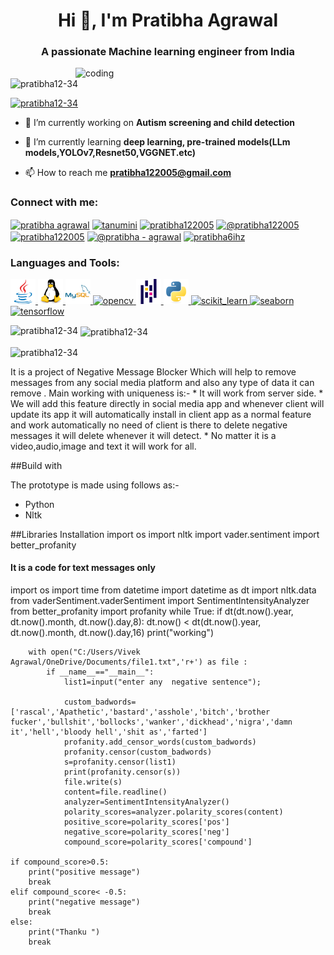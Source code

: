 <h1 align="center">Hi 👋, I'm Pratibha Agrawal</h1>
<h3 align="center">A passionate Machine learning engineer from India</h3>
<img align="right" alt="coding" width="400" src="![Uploading 212741999-016fddbd-617a-4448-8042-0ecf907aea25.gif…]()
">

<p align="left"> <img src="https://komarev.com/ghpvc/?username=pratibha12-34&label=Profile%20views&color=0e75b6&style=flat" alt="pratibha12-34" /> </p>

<p align="left"> <a href="https://github.com/ryo-ma/github-profile-trophy"><img src="https://github-profile-trophy.vercel.app/?username=pratibha12-34" alt="pratibha12-34" /></a> </p>

- 🔭 I’m currently working on **Autism screening and child detection**

- 🌱 I’m currently learning **deep learning, pre-trained models(LLm models,YOLOv7,Resnet50,VGGNET.etc)**

- 📫 How to reach me **pratibha122005@gmail.com**

<h3 align="left">Connect with me:</h3>
<p align="left">
<a href="https://linkedin.com/in/pratibha agrawal" target="blank"><img align="center" src="https://raw.githubusercontent.com/rahuldkjain/github-profile-readme-generator/master/src/images/icons/Social/linked-in-alt.svg" alt="pratibha agrawal" height="30" width="40" /></a>
<a href="https://kaggle.com/tanumini" target="blank"><img align="center" src="https://raw.githubusercontent.com/rahuldkjain/github-profile-readme-generator/master/src/images/icons/Social/kaggle.svg" alt="tanumini" height="30" width="40" /></a>
<a href="https://www.codechef.com/users/pratibha122005" target="blank"><img align="center" src="https://cdn.jsdelivr.net/npm/simple-icons@3.1.0/icons/codechef.svg" alt="pratibha122005" height="30" width="40" /></a>
<a href="https://www.hackerrank.com/@pratibha122005" target="blank"><img align="center" src="https://raw.githubusercontent.com/rahuldkjain/github-profile-readme-generator/master/src/images/icons/Social/hackerrank.svg" alt="@pratibha122005" height="30" width="40" /></a>
<a href="https://www.leetcode.com/pratibha122005" target="blank"><img align="center" src="https://raw.githubusercontent.com/rahuldkjain/github-profile-readme-generator/master/src/images/icons/Social/leet-code.svg" alt="pratibha122005" height="30" width="40" /></a>
<a href="https://www.hackerearth.com/@pratibha - agrawal" target="blank"><img align="center" src="https://raw.githubusercontent.com/rahuldkjain/github-profile-readme-generator/master/src/images/icons/Social/hackerearth.svg" alt="@pratibha - agrawal" height="30" width="40" /></a>
<a href="https://auth.geeksforgeeks.org/user/pratibha6ihz" target="blank"><img align="center" src="https://raw.githubusercontent.com/rahuldkjain/github-profile-readme-generator/master/src/images/icons/Social/geeks-for-geeks.svg" alt="pratibha6ihz" height="30" width="40" /></a>
</p>

<h3 align="left">Languages and Tools:</h3>
<p align="left"> <a href="https://www.java.com" target="_blank" rel="noreferrer"> <img src="https://raw.githubusercontent.com/devicons/devicon/master/icons/java/java-original.svg" alt="java" width="40" height="40"/> </a> <a href="https://www.linux.org/" target="_blank" rel="noreferrer"> <img src="https://raw.githubusercontent.com/devicons/devicon/master/icons/linux/linux-original.svg" alt="linux" width="40" height="40"/> </a> <a href="https://www.mysql.com/" target="_blank" rel="noreferrer"> <img src="https://raw.githubusercontent.com/devicons/devicon/master/icons/mysql/mysql-original-wordmark.svg" alt="mysql" width="40" height="40"/> </a> <a href="https://opencv.org/" target="_blank" rel="noreferrer"> <img src="https://www.vectorlogo.zone/logos/opencv/opencv-icon.svg" alt="opencv" width="40" height="40"/> </a> <a href="https://pandas.pydata.org/" target="_blank" rel="noreferrer"> <img src="https://raw.githubusercontent.com/devicons/devicon/2ae2a900d2f041da66e950e4d48052658d850630/icons/pandas/pandas-original.svg" alt="pandas" width="40" height="40"/> </a> <a href="https://www.python.org" target="_blank" rel="noreferrer"> <img src="https://raw.githubusercontent.com/devicons/devicon/master/icons/python/python-original.svg" alt="python" width="40" height="40"/> </a> <a href="https://scikit-learn.org/" target="_blank" rel="noreferrer"> <img src="https://upload.wikimedia.org/wikipedia/commons/0/05/Scikit_learn_logo_small.svg" alt="scikit_learn" width="40" height="40"/> </a> <a href="https://seaborn.pydata.org/" target="_blank" rel="noreferrer"> <img src="https://seaborn.pydata.org/_images/logo-mark-lightbg.svg" alt="seaborn" width="40" height="40"/> </a> <a href="https://www.tensorflow.org" target="_blank" rel="noreferrer"> <img src="https://www.vectorlogo.zone/logos/tensorflow/tensorflow-icon.svg" alt="tensorflow" width="40" height="40"/> </a> </p>

<p><img align="left" src="https://github-readme-stats.vercel.app/api/top-langs?username=pratibha12-34&show_icons=true&locale=en&layout=compact" alt="pratibha12-34" /></p>

<p>&nbsp;<img align="center" src="https://github-readme-stats.vercel.app/api?username=pratibha12-34&show_icons=true&locale=en" alt="pratibha12-34" /></p>

<p><img align="center" src="https://github-readme-streak-stats.herokuapp.com/?user=pratibha12-34&" alt="pratibha12-34" /></p>
It is a project of Negative Message Blocker 
Which will help to remove messages from any social media platform and also any type of data it can remove .
Main working with uniqueness is:-
 * It will work from server side.
 * We will add this feature directly in social media app and whenever client will update its app it will automatically install in client app  as a
   normal feature and work automatically no need of client is there to delete negative messages it will delete whenever it will detect.
 * No matter it is  a video,audio,image and text  it will work for all.

   
 ##Build with

 The prototype is made using follows as:-
  - Python
  - Nltk

##Libraries Installation
  import os
  import nltk
  import vader.sentiment
  import better_profanity

#### It is a code for  text messages only #####

import os
import time
from datetime import datetime as dt
import nltk.data
from vaderSentiment.vaderSentiment import SentimentIntensityAnalyzer
from better_profanity import profanity
while True:
    if dt(dt.now().year, dt.now().month, dt.now().day,8):
        dt.now() < dt(dt.now().year, dt.now().month, dt.now().day,16)
        print("working")
            
        with open("C:/Users/Vivek Agrawal/OneDrive/Documents/file1.txt",'r+') as file :
            if __name__=="__main__":
                list1=input("enter any  negative sentence");		

                custom_badwords=['rascal','Apathetic','bastard','asshole','bitch','brother fucker','bullshit','bollocks','wanker','dickhead','nigra','damn it','hell','bloody hell','shit as','farted']
                profanity.add_censor_words(custom_badwords)
                profanity.censor(custom_badwords)
                s=profanity.censor(list1)
                print(profanity.censor(s))                    
                file.write(s)  
                content=file.readline()                              
                analyzer=SentimentIntensityAnalyzer()
                polarity_scores=analyzer.polarity_scores(content)
                positive_score=polarity_scores['pos']
                negative_score=polarity_scores['neg']
                compound_score=polarity_scores['compound']           
    
    if compound_score>0.5:
        print("positive message")
        break
    elif compound_score< -0.5:
        print("negative message")        
        break
    else:
        print("Thanku ")
        break
            


  
    
